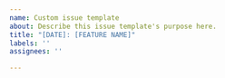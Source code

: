 ```yaml
---
name: Custom issue template
about: Describe this issue template's purpose here.
title: "[DATE]: [FEATURE NAME]"
labels: ''
assignees: ''

---
```


